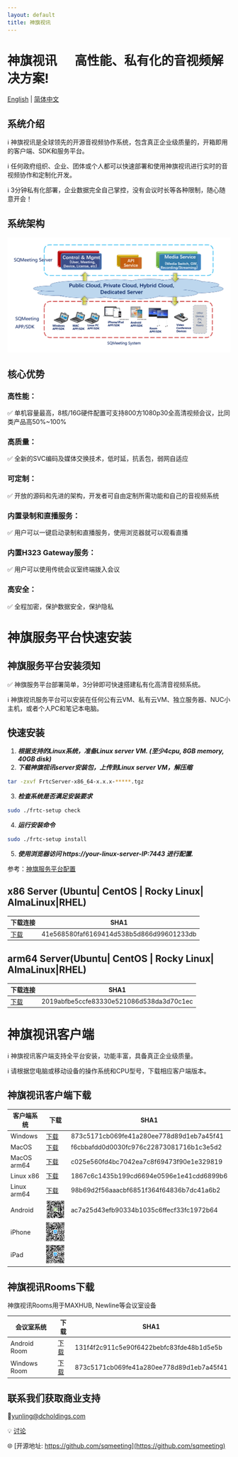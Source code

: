 ```yaml
---
layout: default
title: 神旗视讯
---
```

# 神旗视讯&nbsp;&nbsp;&nbsp;&nbsp;&nbsp;&nbsp;高性能、私有化的音视频解决方案!

[English](./index) | [简体中文](./index_cn)

## 系统介绍


ℹ️ 神旗视讯是全球领先的开源音视频协作系统，包含真正企业级质量的，开箱即用的客户端、SDK和服务平台。

ℹ️ 任何政府组织、企业、团体或个人都可以快速部署和使用神旗视讯进行实时的音视频协作和定制化开发。

ℹ️ 3分钟私有化部署，企业数据完全自己掌控，没有会议时长等各种限制，随心随意开会！

## 系统架构

![系统架构图示](./images/arch.png)

## 核心优势
 
###  高性能：
✅ 单机容量最高，8核/16G硬件配置可支持800方1080p30全高清视频会议，比同类产品高50%~100%

### 高质量：
✅ 全新的SVC编码及媒体交换技术，低时延，抗丢包，弱网自适应

### 可定制：
✅ 开放的源码和先进的架构，开发者可自由定制所需功能和自己的音视频系统

### 内置录制和直播服务：
✅ 用户可以一键启动录制和直播服务，使用浏览器就可以观看直播

### 内置H323 Gateway服务：
✅ 用户可以使用传统会议室终端拨入会议

### 高安全：
✅ 全程加密，保护数据安全，保护隐私


# 神旗服务平台快速安装

## 神旗服务平台安装须知


✅ 神旗服务平台部署简单，3分钟即可快速搭建私有化高清音视频系统。

ℹ️ 神旗视讯服务平台可以安装在任何公有云VM、私有云VM、独立服务器、NUC小主机，或者个人PC和笔记本电脑。

## 快速安装

1. ***根据支持的Linux系统，准备Linux server VM. (至少4cpu, 8GB memory, 40GB disk)***
2. ***下载神旗视讯server安装包，上传到Linux server VM，解压缩***
```bash
tar -zxvf FrtcServer-x86_64-x.x.x-*****.tgz
```

3. ***检查系统是否满足安装要求***
```bash
sudo ./frtc-setup check
```

4. ***运行安装命令***
```bash
sudo ./frtc-setup install
```

5. ***使用浏览器访问 https://your-linux-server-IP:7443 进行配置.***

参考：[神旗服务平台配置](./installation)


## x86 Server (Ubuntu| CentOS | Rocky Linux| AlmaLinux|RHEL)

| 下载连接 | SHA1 |
|-----------|-----------|
| [下载](https://shenqi-dl.internetware.cn/server/FrtcServer-x86_64-3.4.2-3804.tgz)| 41e568580faf6169414d538b5d866d99601233db |



## arm64 Server(Ubuntu| CentOS | Rocky Linux| AlmaLinux|RHEL)


| 下载连接 |  SHA1 |
|-----------|-----------|
| [下载](https://shenqi-dl.internetware.cn/server/FrtcServer-arm64-3.4.2-3802.tgz)     | 2019abfbe5ccfe83330e521086d538da3d70c1ec |


# 神旗视讯客户端

ℹ️ 神旗视讯客户端支持全平台安装，功能丰富，具备真正企业级质量。

ℹ️ 请根据您电脑或移动设备的操作系统和CPU型号，下载相应客户端版本。

## 神旗视讯客户端下载

| 客户端系统 | 下载 | SHA1 |
|---------|---------|---------|
| Windows|[下载](https://shenqi-dl.internetware.cn/client/SQMeeting-win-en-release-3.4.2-619.msi) | 873c5171cb069fe41a280ee778d89d1eb7a45f41 |
| MacOS|[下载](https://shenqi-dl.internetware.cn/client/SQMeeting-Mac-3.4.2.403.dmg)| f6cbbafdd0d0030fc976c22873081716b1c3e5d2 |
| MacOS arm64|[下载](https://shenqi-dl.internetware.cn/client/SQMeeting-Mac-arm64-3.4.2.403.dmg)| c025e560fd4bc7042ea7c8f69473f90e1e329819 |
| Linux x86| [下载](https://shenqi-dl.internetware.cn/client/SQMeeting-linux-x86_64-3.4.1.20250307.tar.gz) | 1867c6c1435b199cd6694e0596e1e41cdd6899b6 |
| Linux arm64| [下载](https://shenqi-dl.internetware.cn/client/SQMeeting-linux-arm64-3.4.1.20250307.tar.gz) | 98b69d2f56aaacbf6851f364f64836b7dc41a6b2 |
| Android|![二维码](./images/androidqr.jpg)| ac7a25d43efb90334b1035c6ffecf33fc1972b64 |
| iPhone|![二维码](./images/iphoneqr.jpg)| |
| iPad|![二维码](./images/ipadqr.jpg)| |


## 神旗视讯Rooms下载
神旗视讯Rooms用于MAXHUB, Newline等会议室设备

| 会议室系统 | 下载 | SHA1 |
|---------|---------|---------|
| Android Room |[下载](https://shenqi-dl.internetware.cn/client/SQMeetingRooms-android-1.2.0.517.apk) | 131f4f2c911c5e90f6422bebfc83fde48b1d5e5b |
| Windows Room |[下载](https://shenqi-dl.internetware.cn/client/SQMeeting-win-en-release-3.4.2-619.msi) | 873c5171cb069fe41a280ee778d89d1eb7a45f41 |



## 联系我们获取商业支持

📝[yunling@dcholdings.com](mailto:yunling@dcholdings.com)

💡 [讨论](https://github.com/orgs/sqmeeting/discussions)

🌐 [开源地址: https://github.com/sqmeeting](https://github.com/sqmeeting)